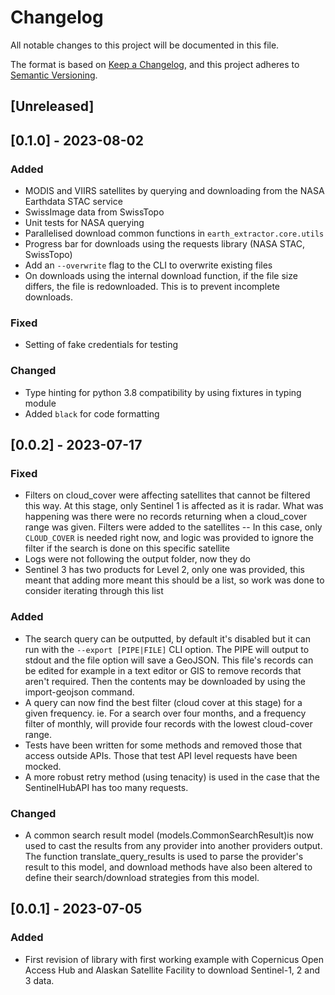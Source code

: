 # Changelog

All notable changes to this project will be documented in this file.

The format is based on [Keep a Changelog](https://keepachangelog.com/en/1.0.0/),
and this project adheres to [Semantic Versioning](https://semver.org/spec/v2.0.0.html).

## [Unreleased]

## [0.1.0] - 2023-08-02
### Added
- MODIS and VIIRS satellites by querying and downloading from the NASA
Earthdata STAC service
- SwissImage data from SwissTopo
- Unit tests for NASA querying
- Parallelised download common functions in `earth_extractor.core.utils`
- Progress bar for downloads using the requests library (NASA STAC, SwissTopo)
- Add an `--overwrite` flag to the CLI to overwrite existing files
- On downloads using the internal download function, if the file size differs,
the file is redownloaded. This is to prevent incomplete downloads.
### Fixed
- Setting of fake credentials for testing

### Changed
- Type hinting for python 3.8 compatibility by using fixtures in typing module
- Added `black` for code formatting


## [0.0.2] - 2023-07-17

### Fixed
- Filters on cloud_cover were affecting satellites that cannot be filtered this way. At this stage, only Sentinel 1 is affected as it is radar. What was happening was there were no records returning when a cloud_cover range was given. Filters were added to the satellites -- In this case, only `CLOUD_COVER` is needed right now, and logic was provided to ignore the filter if the search is done on this specific satellite
- Logs were not following the output folder, now they do
- Sentinel 3 has two products for Level 2, only one was provided, this meant that adding more meant this should be a list, so work was done to consider iterating through this list

### Added

- The search query can be outputted, by default it's disabled but it can run with the `--export [PIPE|FILE]` CLI option. The PIPE will output to stdout and the file option will save a GeoJSON. This file's records can be edited for example in a text editor or GIS to remove records that aren't required. Then the contents may be downloaded by using the import-geojson command.
- A query can now find the best filter (cloud cover at this stage) for a given frequency. ie. For a search over four months, and a frequency filter of monthly, will provide four records with the lowest cloud-cover range.
- Tests have been written for some methods and removed those that access outside APIs. Those that test API level requests have been mocked.
- A more robust retry method (using tenacity) is used in the case that the SentinelHubAPI has too many requests.

### Changed
- A common search result model (models.CommonSearchResult)is now used to cast the results from any provider into another providers output. The function translate_query_results is used to parse the provider's result to this model, and download methods have also been altered to define their search/download strategies from this model.

## [0.0.1] - 2023-07-05

### Added

- First revision of library with first working example with Copernicus Open
Access Hub and Alaskan Satellite Facility to download Sentinel-1, 2 and 3 data.
